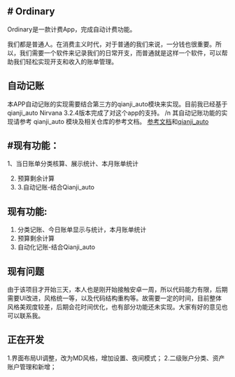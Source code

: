 ##  # Ordinary

Ordinary是一款计费App，完成自动计费功能。

我们都是普通人。在消费主义时代，对于普通的我们来说，一分钱也很重要。所以，我们需要一个软件来记录我们的日常开支，而普通就是这样一个软件，可以帮助我们轻松实现开支和收入的账单管理。

## 自动记账

本APP自动记账的实现需要结合第三方的qianji_auto模块来实现。目前我已经基于qianji_auto Nirvana 3.2.4版本完成了对这个app的支持。 /n
其自动记账功能的实现请参考 qianji_auto 模块及相关仓库的参考文档。
[参考文档](https://auto.ankio.net/)和[qianji_auto](https://github.com/dreamncn/Qianji_auto)

## #现有功能：

1、当日账单分类核算、展示统计、本月账单统计

2. 预算剩余计算
3. 3.自动记账-结合Qianji_auto

## 现有功能:
1. 分类记账、今日账单显示与统计，本月账单统计
2. 预算剩余计算
3. 自动化记账-结合Qianji_auto

## 现有问题
由于该项目才开始三天，本人也是刚开始接触安卓一周，所以代码能力有限，后期需要UI改进，风格统一等，以及代码结构重构等。故需要一定的时间，目前整体风格美观度较差，后期会花时间优化，也有部分功能还未实现。大家有好的意见也可以联系我。

## 正在开发
1.界面布局UI调整，改为MD风格，增加设置、夜间模式；
2.二级账户分类、资产账户管理和新增；



